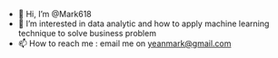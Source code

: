 - 👋 Hi, I’m @Mark618
- 👀 I’m interested in data analytic and how to apply machine learning technique to solve business problem
- 📫 How to reach me : email me on yeanmark@gmail.com

<!---
Mark618/Mark618 is a ✨ special ✨ repository because its `README.md` (this file) appears on your GitHub profile.
You can click the Preview link to take a look at your changes.
--->
